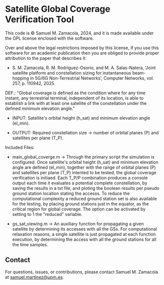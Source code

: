# Satellite Global Coverage Verification Tool

This code is © Samuel M. Zamacola, 2024, and it is made available under the GPL license enclosed with the software.

Over and above the legal restrictions imposed by this license, if you use this software for an academic publication then you are obliged to provide proper attribution to the paper that describes it:
+ S. M. Zamacola, R. M. Rodríguez-Osorio, and M. A. Salas-Natera, ‘Joint satellite platform and constellation sizing for instantaneous beam-hopping in 5G/6G Non-Terrestrial Networks’, Computer Networks, vol. 257, p. 110942, 2025.
  
DEF.: "Global coverage is defined as the condition where for any time instant, any terrestrial terminal, independent of its location, is able to establish a link with at least one satellite of the constellation under the defined minimum elevation angle."

* INPUT: Satellite's orbital height (h_sat) and minimum elevation angle (el_min).

* OUTPUT: Required constellation size -> number of orbital planes (P) and satellites per plane (T_P). 

Included Files:

+ main_global_coverge.m -> Through the primary script the simulation is configured. Once satellite's orbital height (h_sat) and minimum elevation angle are defined (el_min), together with the range of orbital planes (P) and satellites per plane (T_P) intented to be tested, the global coverage verification is initiaed. Each T_P/P combination produces a console output each time it evaluates a potential complete constellation, by saving the results in a txt file, and ploting the boolean results per pseudo ground station location stating the accesss. To reduce the computational complexity a reduced ground station set is also available for the testing, by placing ground stations just in the equator, as the critical region for global coverage. The option can be activated by setting to 1 the "reduced" variable.

+ gs_sat_viewing.m -> An auxiliary function for propagating a given satellite by determining its accesses with all the GSs. For computational relaxation reasons, a single satellite is just propagated at each function execution, by determining the access with all the ground stations for all the time samples.

## Contact

For questions, issues, or contributions, please contact Samuel M. Zamacola at samuel.martinez@upm.es.
